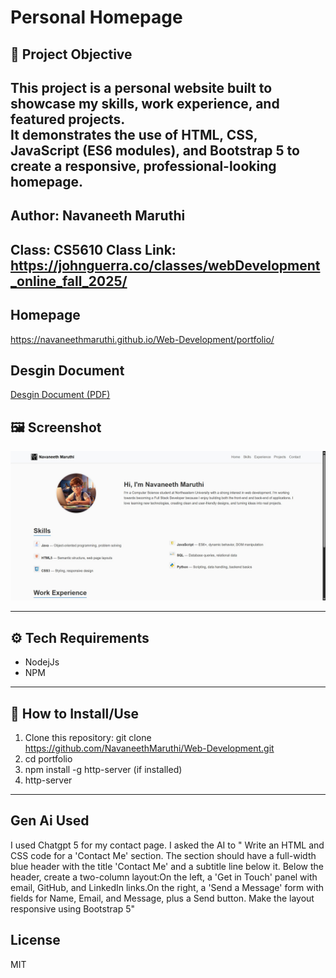 # Personal Homepage 

## 📌 Project Objective
This project is a **personal website** built to showcase my skills, work experience, and featured projects.  
It demonstrates the use of **HTML, CSS, JavaScript (ES6 modules), and Bootstrap 5** to create a responsive, professional-looking homepage.  
---
## Author: Navaneeth Maruthi
Class: CS5610 Class Link: https://johnguerra.co/classes/webDevelopment_online_fall_2025/ 
---
## Homepage
https://navaneethmaruthi.github.io/Web-Development/portfolio/

## Desgin Document 
[Desgin Document (PDF)](portfolio/DesginDocument.pdf)

## 🖼️ Screenshot
![Homepage Screenshot](portfolio/images/Homepage.jpg)  

---

## ⚙️ Tech Requirements
- NodejJs
- NPM
---

## 🚀 How to Install/Use
1. Clone this repository:
   git clone https://github.com/NavaneethMaruthi/Web-Development.git
2. cd portfolio
3. npm install -g http-server (if installed)
4. http-server

---

## Gen Ai Used 
I used Chatgpt 5 for my contact page. I asked the AI to " Write an HTML and CSS code for a 'Contact Me' section. The section should have a full-width blue header with the title 'Contact Me' and a subtitle line below it. Below the header, create a two-column layout:On the left, a 'Get in Touch' panel with email, GitHub, and LinkedIn links.On the right, a 'Send a Message' form with fields for Name, Email, and Message, plus a Send button.
Make the layout responsive using Bootstrap 5"

## License 
MIT
